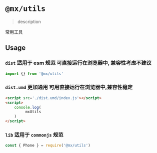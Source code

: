 <!--
 * @Author: 邱狮杰
 * @Date: 2022-05-10 22:47:31
 * @LastEditTime: 2022-05-23 17:49:47
 * @Description: 
 * @FilePath: /repo/packages/utils/README.md
-->
# `@mx/utils`

> description

常用工具

## Usage

### `dist` 适用于 esm 规范 可直接运行在浏览器中, 兼容性考虑不建议

```ts
import {} from '@mx/utils'
```

### `dist.umd` 更加通用 可用直接运行在浏览器中,兼容性稳定

```html
<script src='./dist.umd/index.js'></script>
<script>
    console.log(
         mxUtils
    )
</script>
```

### `lib` 适用于 `commonjs` 规范
```ts
const { Phone } = require('@mx/utils')
```
